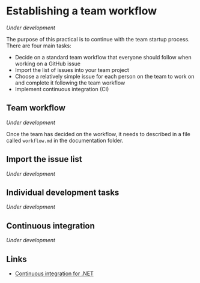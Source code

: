 # Establishing a team workflow

*Under development*

The purpose of this practical is to continue with the team startup process. There are
four main tasks:

* Decide on a standard team workflow that everyone should follow when working on a
  GitHub issue
* Import the list of issues into your team project
* Choose a relatively simple issue for each person on the team to work on and complete
  it following the team workflow
* Implement continuous integration (CI)

## Team workflow

*Under development*

Once the team has decided on the workflow, it needs to described in a file called 
`workflow.md` in the documentation folder. 

## Import the issue list

*Under development*

## Individual development tasks

*Under development*

## Continuous integration

*Under development*

## Links

* [Continuous integration for .NET](https://docs.github.com/en/actions/automating-builds-and-tests/building-and-testing-net)
